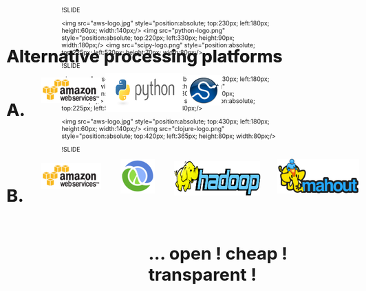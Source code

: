 !SLIDE 

<h1 style="position:absolute; top:100px; left:100px; font-size:40px;">
Alternative processing platforms
</h1>

<h1 style="position:absolute; top:225px; left:100px; font-size:40px;">
A. 
</h1>

<img src="aws-logo.jpg" style="position:absolute; top:230px; left:180px; height:60px; width:140px;/>
<img src="python-logo.png" style="position:absolute; top:220px; left:330px; height:90px; width:180px;/>
<img src="scipy-logo.png" style="position:absolute; top:225px; left:520px; height:70px; width:80px;/>

!SLIDE 

<h1 style="position:absolute; top:100px; left:100px; font-size:40px;">
Alternative processing platforms
</h1>

<h1 style="position:absolute; top:225px; left:100px; font-size:40px;">
A. 
</h1>

<img src="aws-logo.jpg" style="position:absolute; top:230px; left:180px; height:60px; width:140px;/>
<img src="python-logo.png" style="position:absolute; top:220px; left:330px; height:90px; width:180px;/>
<img src="scipy-logo.png" style="position:absolute; top:225px; left:520px; height:70px; width:80px;/>

<h1 style="position:absolute; top:425px; left:100px; font-size:40px;">
B. 
</h1>   

<img src="aws-logo.jpg" style="position:absolute; top:430px; left:180px; height:60px; width:140px;/>
<img src="clojure-logo.png" style="position:absolute; top:420px; left:365px; height:80px; width:80px;/>
<img src="hadoop-logo.jpg" style="position:absolute; top:425px; left:490px; height:80px; width:200px;"/>
<img src="mahout-logo.png" style="position:absolute; top:420px; left:730px; height:80px; width:190px;"/>

!SLIDE 

<h1 style="position:absolute; top:100px; left:100px; font-size:40px;">
Alternative processing platforms
</h1>

<h1 style="position:absolute; top:225px; left:100px; font-size:40px;">
A. 
</h1>

<img src="aws-logo.jpg" style="position:absolute; top:230px; left:180px; height:60px; width:140px;"/>
<img src="python-logo.png" style="position:absolute; top:220px; left:330px; height:90px; width:180px;"/>
<img src="scipy-logo.png" style="position:absolute; top:225px; left:520px; height:70px; width:80px;"/>

<h1 style="position:absolute; top:425px; left:100px; font-size:40px;">
B. 
</h1>   

<img src="aws-logo.jpg" style="position:absolute; top:430px; left:180px; height:60px; width:140px;"/>
<img src="clojure-logo.png" style="position:absolute; top:420px; left:365px; height:80px; width:80px;"/>
<img src="hadoop-logo.jpg" style="position:absolute; top:425px; left:490px; height:80px; width:200px;"/>
<img src="mahout-logo.png" style="position:absolute; top:420px; left:730px; height:80px; width:190px;"/>

<h1 style="position:absolute; top:560px; left:430px; font-size:40px;">
... open ! cheap ! transparent ! 
</h1>   
